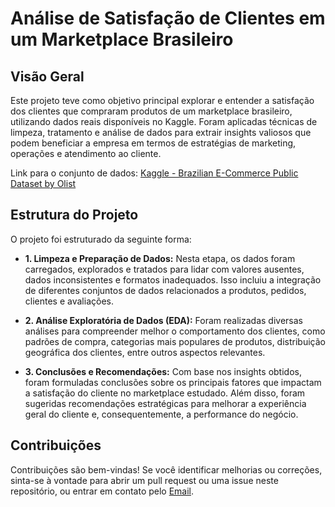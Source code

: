 # Análise de Satisfação de Clientes em um Marketplace Brasileiro

## Visão Geral
Este projeto teve como objetivo principal explorar e entender a satisfação dos clientes que compraram produtos de um marketplace brasileiro, utilizando dados reais disponíveis no Kaggle. Foram aplicadas técnicas de limpeza, tratamento e análise de dados para extrair insights valiosos que podem beneficiar a empresa em termos de estratégias de marketing, operações e atendimento ao cliente.

Link para o conjunto de dados: [Kaggle - Brazilian E-Commerce Public Dataset by Olist](https://www.kaggle.com/olistbr/brazilian-ecommerce)

## Estrutura do Projeto
O projeto foi estruturado da seguinte forma:

- **1. Limpeza e Preparação de Dados:** Nesta etapa, os dados foram carregados, explorados e tratados para lidar com valores ausentes, dados inconsistentes e formatos inadequados. Isso incluiu a integração de diferentes conjuntos de dados relacionados a produtos, pedidos, clientes e avaliações.

- **2. Análise Exploratória de Dados (EDA):** Foram realizadas diversas análises para compreender melhor o comportamento dos clientes, como padrões de compra, categorias mais populares de produtos, distribuição geográfica dos clientes, entre outros aspectos relevantes.

- **3. Conclusões e Recomendações:** Com base nos insights obtidos, foram formuladas conclusões sobre os principais fatores que impactam a satisfação do cliente no marketplace estudado. Além disso, foram sugeridas recomendações estratégicas para melhorar a experiência geral do cliente e, consequentemente, a performance do negócio.

## Contribuições
Contribuições são bem-vindas! Se você identificar melhorias ou correções, sinta-se à vontade para abrir um pull request ou uma issue neste repositório, ou entrar em contato pelo <a href = "mailto:pedrohenriquegomes01@gmail.com">Email</a>.


